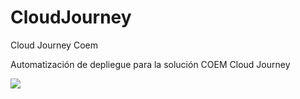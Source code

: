 # CloudJourney
Cloud Journey Coem

Automatización de depliegue para la solución COEM Cloud Journey

<a href="https://azuredeploy.net/?repository=https://github.com/jparrab/CloudJourney" target="_blank">
    <img src="https://azuredeploy.net/deploybutton.png"/>
</a>
